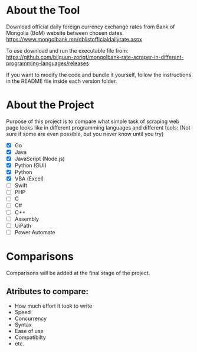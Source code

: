 # About the Tool
Download official daily foreign currency exchange rates from Bank of Mongolia (BoM) website between chosen dates. https://www.mongolbank.mn/dblistofficialdailyrate.aspx

To use download and run the executable file from: https://github.com/bilguun-zorigt/mongolbank-rate-scraper-in-different-programming-languages/releases

If you want to modify the code and bundle it yourself, follow the instructions in the README file inside each version folder.

# About the Project
Purpose of this project is to compare what simple task of scraping web page looks like in different programming languages and different tools: (Not sure if some are even possible, but you never know until you try)
- [x] Go
- [x] Java
- [x] JavaScript (Node.js)
- [x] Python (GUI)
- [x] Python
- [x] VBA (Excel)
- [ ] Swift
- [ ] PHP
- [ ] C
- [ ] C#
- [ ] C++
- [ ] Assembly
- [ ] UiPath
- [ ] Power Automate

# Comparisons
Comparisons will be added at the final stage of the project.

## Atributes to compare:
- How much effort it took to write
- Speed
- Concurrency
- Syntax
- Ease of use
- Compatibilty
- etc.
